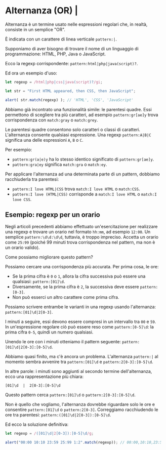 # Alternanza (OR) |

Alternanza è un termine usato nelle espressioni regolari che, in realtà, consiste in un semplice "OR".

È indicata con un carattere di linea verticale `pattern:|`.

Supponiamo di aver bisogno di trovare il nome di un linguaggio di programmazione: HTML, PHP, Java o JavaScript.

Ecco la regexp corrispondente: `pattern:html|php|java(script)?`.

Ed ora un esempio d'uso:

```js run
let regexp = /html|php|css|java(script)?/gi;

let str = "First HTML appeared, then CSS, then JavaScript";

alert( str.match(regexp) ); // 'HTML', 'CSS', 'JavaScript'
```

Abbiamo già incontrato una funzionalità simile: le parentesi quadre. Essi permettono di scegliere tra più caratteri, ad esempio `pattern:gr[ae]y` trova corrispondenza con `match:gray` o `match:grey`.

Le parentesi quadre consentono solo caratteri o classi di caratteri. L'alternanza consente qualsiasi espressione. Una regexp `pattern:A|B|C` significa una delle espressioni `A`, `B` o `C`.

Per esempio:

- `pattern:gr(a|e)y` ha lo stesso identico significato di `pattern:gr[ae]y`.
- `pattern:gra|ey` significa `match:gra` o `match:ey`.

Per applicare l'alternanza ad una determinata parte di un pattern, dobbiamo racchiuderla tra parentesi:
- `pattern:I love HTML|CSS` trova `match:I love HTML` o `match:CSS`.
- `pattern:I love (HTML|CSS)` corrisponde a `match:I love HTML` o `match:I love CSS`.

## Esempio: regexp per un orario

Negli articoli precedenti abbiamo effettuato un'esercitazione per realizzare una regexp e trovare un orario nel formato `hh:mm`, ad esempio `12:00`. Un semplice `pattern:\d\d:\d\d`, tuttavia, è troppo impreciso. Accetta un orario come `25:99` (poiché 99 minuti trova corrispondenza nel pattern, ma non è un orario valido).

Come possiamo migliorare questo pattern?

Possiamo cercare una corrispondenza più accurata. Per prima cosa, le ore:

- Se la prima cifra è `0` o `1`, allora la cifra successiva può essere una qualsiasi: `pattern:[01]\d`.
- Diversamente, se la prima cifra è `2`, la successiva deve essere `pattern:[0-3]`.
- Non può esserci un altro carattere come prima cifra.

Possiamo scrivere entrambe le varianti in una regexp usando l'alternanza: `pattern:[01]\d|2[0-3]`.

I minuti a seguire, essi devono essere compresi in un intervallo tra `00` e `59`. In un'espressione regolare ciò può essere reso come `pattern:[0-5]\d`: la prima cifra `0-5`, quindi un numero qualsiasi.

Unendo le ore con i minuti otteniamo il pattern seguente: `pattern:[01]\d|2[0-3]:[0-5]\d`.

Abbiamo quasi finito, ma c'è ancora un problema. L'alternanza `pattern:|` al momento sembra avvenire tra `pattern:[01]\d` e `pattern:2[0-3]:[0-5]\d`.

In altre parole: i minuti sono aggiunti al secondo termine dell'alternanza, ecco una rappresentazione più chiara:

```
[01]\d  |  2[0-3]:[0-5]\d
```

Questo pattern cerca `pattern:[01]\d` o `pattern:2[0-3]:[0-5]\d`.

Non è quello che vogliamo, l'alternanza dovrebbe riguardare solo le ore e consentire `pattern:[01]\d` o `pattern:2[0-3]`. Correggiamo racchiudendo le ore tra parentesi: `pattern:([01]\d|2[0-3]):[0-5]\d`.

Ed ecco la soluzione definitiva:

```js run
let regexp = /([01]\d|2[0-3]):[0-5]\d/g;

alert("00:00 10:10 23:59 25:99 1:2".match(regexp)); // 00:00,10:10,23:59
```

